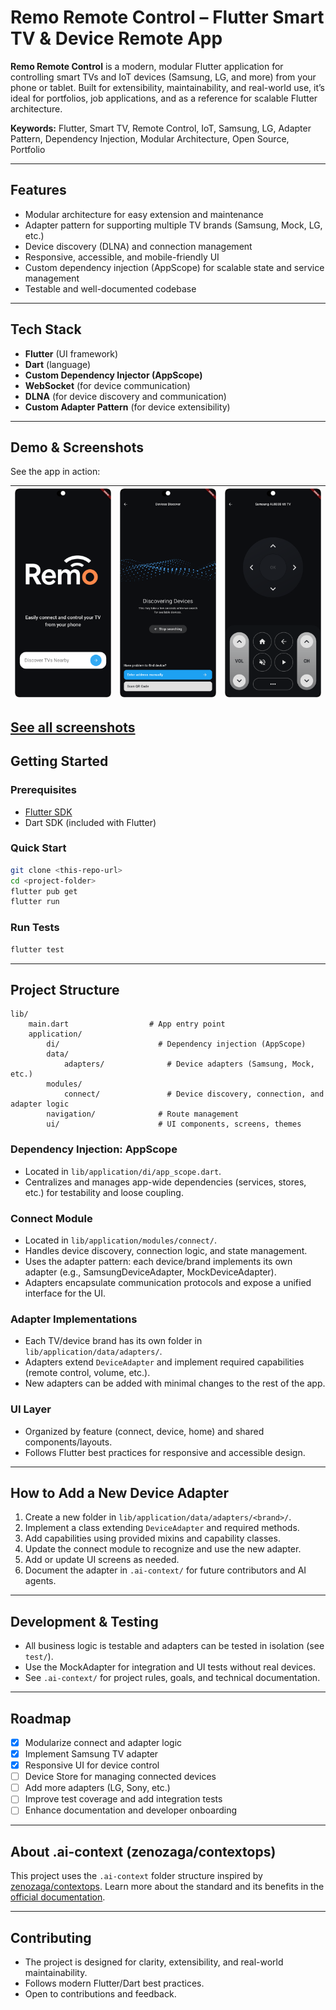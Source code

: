 

# Remo Remote Control – Flutter Smart TV & Device Remote App

**Remo Remote Control** is a modern, modular Flutter application for controlling smart TVs and IoT devices (Samsung, LG, and more) from your phone or tablet. Built for extensibility, maintainability, and real-world use, it’s ideal for portfolios, job applications, and as a reference for scalable Flutter architecture.

**Keywords:** Flutter, Smart TV, Remote Control, IoT, Samsung, LG, Adapter Pattern, Dependency Injection, Modular Architecture, Open Source, Portfolio

---

## Features
- Modular architecture for easy extension and maintenance
- Adapter pattern for supporting multiple TV brands (Samsung, Mock, LG, etc.)
- Device discovery (DLNA) and connection management
- Responsive, accessible, and mobile-friendly UI
- Custom dependency injection (AppScope) for scalable state and service management
- Testable and well-documented codebase

---

## Tech Stack
- **Flutter** (UI framework)
- **Dart** (language)
- **Custom Dependency Injector (AppScope)**
- **WebSocket** (for device communication)
- **DLNA** (for device discovery and communication)
- **Custom Adapter Pattern** (for device extensibility)


---

## Demo & Screenshots
See the app in action:

| ![Smart TV Remote Home](captures/1.png) | ![Device Discovery](captures/2.png) | ![Device Control](captures/5.png) |
|-----------------------------------------|------------------------------------|------------------------------------|

[See all screenshots](captures/README.md)
---

## Getting Started

### Prerequisites
- [Flutter SDK](https://docs.flutter.dev/get-started/install)
- Dart SDK (included with Flutter)

### Quick Start
```sh
git clone <this-repo-url>
cd <project-folder>
flutter pub get
flutter run
```

### Run Tests
```sh
flutter test
```

---

## Project Structure

```
lib/
	main.dart                  # App entry point
	application/
		di/                      # Dependency injection (AppScope)
		data/
			adapters/              # Device adapters (Samsung, Mock, etc.)
		modules/
			connect/               # Device discovery, connection, and adapter logic
		navigation/              # Route management
		ui/                      # UI components, screens, themes
```

### Dependency Injection: AppScope
- Located in `lib/application/di/app_scope.dart`.
- Centralizes and manages app-wide dependencies (services, stores, etc.) for testability and loose coupling.

### Connect Module
- Located in `lib/application/modules/connect/`.
- Handles device discovery, connection logic, and state management.
- Uses the adapter pattern: each device/brand implements its own adapter (e.g., SamsungDeviceAdapter, MockDeviceAdapter).
- Adapters encapsulate communication protocols and expose a unified interface for the UI.

### Adapter Implementations
- Each TV/device brand has its own folder in `lib/application/data/adapters/`.
- Adapters extend `DeviceAdapter` and implement required capabilities (remote control, volume, etc.).
- New adapters can be added with minimal changes to the rest of the app.

### UI Layer
- Organized by feature (connect, device, home) and shared components/layouts.
- Follows Flutter best practices for responsive and accessible design.

---

## How to Add a New Device Adapter
1. Create a new folder in `lib/application/data/adapters/<brand>/`.
2. Implement a class extending `DeviceAdapter` and required methods.
3. Add capabilities using provided mixins and capability classes.
4. Update the connect module to recognize and use the new adapter.
5. Add or update UI screens as needed.
6. Document the adapter in `.ai-context/` for future contributors and AI agents.

---

## Development & Testing
- All business logic is testable and adapters can be tested in isolation (see `test/`).
- Use the MockAdapter for integration and UI tests without real devices.
- See `.ai-context/` for project rules, goals, and technical documentation.

---

## Roadmap
- [x] Modularize connect and adapter logic
- [x] Implement Samsung TV adapter
- [x] Responsive UI for device control
- [ ] Device Store for managing connected devices
- [ ] Add more adapters (LG, Sony, etc.)
- [ ] Improve test coverage and add integration tests
- [ ] Enhance documentation and developer onboarding

---

## About .ai-context (zenozaga/contextops)

This project uses the `.ai-context` folder structure inspired by [zenozaga/contextops](https://github.com/zenozaga/zeno-contextops). Learn more about the standard and its benefits in the [official documentation](https://github.com/zenozaga/zeno-contextops).

---

## Contributing
- The project is designed for clarity, extensibility, and real-world maintainability.
- Follows modern Flutter/Dart best practices.
- Open to contributions and feedback.


